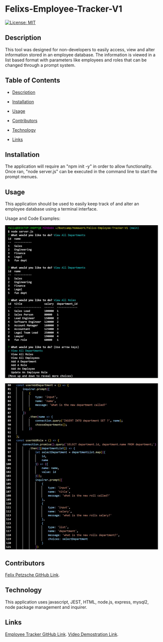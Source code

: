 # Felixs-Employee-Tracker-V1

[![License: MIT](https://img.shields.io/badge/License-MIT-blue.svg)](https://opensource.org/licenses/MIT)

## Description

This tool was designed for non-developers to easily access, view and alter information stored in an employee database. The information is viewed in a list based format with parameters like employees and roles that can be changed through a prompt system. 

## Table of Contents

- [Description](#description)

- [Installation](#installation)

- [Usage](#usage)

- [Contributors](#contributors)

- [Technology](#technology)

- [Links](#links)


## Installation

The application will require an "npm init -y" in order to allow functionality. Once ran, "node server.js" can be executed in the command line to start the prompt menues.

## Usage

This application should be used to easily keep track of and alter an employee database using a terminal interface.

Usage and Code Examples:

![img](./assets/Prompt_Sample.JPG)

![img](./assets/code_snippet.JPG)


## Contributors

[Felix Petzsche GitHub Link](https://github.com/felix1805).


## Technology

This application uses javascript, JEST, HTML, node.js, express, mysql2, node package management and inquirer. 

## Links

[Employee Tracker GitHub Link](https://felix1805.github.io/Felixs-Employee-Tracker-V1/).
[Video Demostration Link](https://youtu.be/zg8mPtgITRQ).
